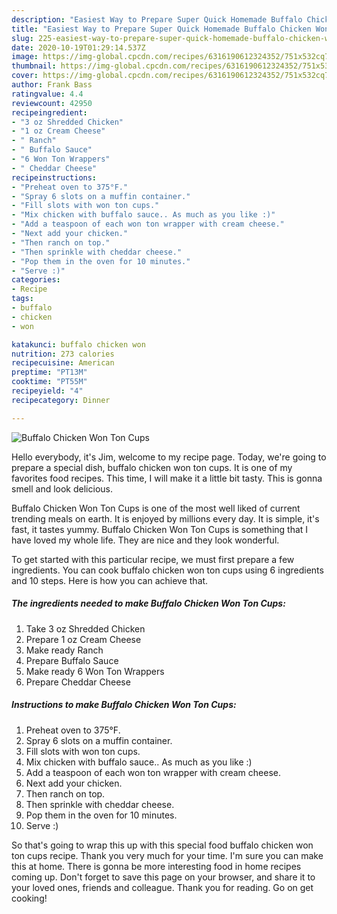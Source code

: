 ```yaml
---
description: "Easiest Way to Prepare Super Quick Homemade Buffalo Chicken Won Ton Cups"
title: "Easiest Way to Prepare Super Quick Homemade Buffalo Chicken Won Ton Cups"
slug: 225-easiest-way-to-prepare-super-quick-homemade-buffalo-chicken-won-ton-cups
date: 2020-10-19T01:29:14.537Z
image: https://img-global.cpcdn.com/recipes/6316190612324352/751x532cq70/buffalo-chicken-won-ton-cups-recipe-main-photo.jpg
thumbnail: https://img-global.cpcdn.com/recipes/6316190612324352/751x532cq70/buffalo-chicken-won-ton-cups-recipe-main-photo.jpg
cover: https://img-global.cpcdn.com/recipes/6316190612324352/751x532cq70/buffalo-chicken-won-ton-cups-recipe-main-photo.jpg
author: Frank Bass
ratingvalue: 4.4
reviewcount: 42950
recipeingredient:
- "3 oz Shredded Chicken"
- "1 oz Cream Cheese"
- " Ranch"
- " Buffalo Sauce"
- "6 Won Ton Wrappers"
- " Cheddar Cheese"
recipeinstructions:
- "Preheat oven to 375°F."
- "Spray 6 slots on a muffin container."
- "Fill slots with won ton cups."
- "Mix chicken with buffalo sauce.. As much as you like :)"
- "Add a teaspoon of each won ton wrapper with cream cheese."
- "Next add your chicken."
- "Then ranch on top."
- "Then sprinkle with cheddar cheese."
- "Pop them in the oven for 10 minutes."
- "Serve :)"
categories:
- Recipe
tags:
- buffalo
- chicken
- won

katakunci: buffalo chicken won 
nutrition: 273 calories
recipecuisine: American
preptime: "PT13M"
cooktime: "PT55M"
recipeyield: "4"
recipecategory: Dinner

---
```



![Buffalo Chicken Won Ton Cups](https://img-global.cpcdn.com/recipes/6316190612324352/751x532cq70/buffalo-chicken-won-ton-cups-recipe-main-photo.jpg)

Hello everybody, it's Jim, welcome to my recipe page. Today, we're going to prepare a special dish, buffalo chicken won ton cups. It is one of my favorites food recipes. This time, I will make it a little bit tasty. This is gonna smell and look delicious.

Buffalo Chicken Won Ton Cups is one of the most well liked of current trending meals on earth. It is enjoyed by millions every day. It is simple, it's fast, it tastes yummy. Buffalo Chicken Won Ton Cups is something that I have loved my whole life. They are nice and they look wonderful.




To get started with this particular recipe, we must first prepare a few ingredients. You can cook buffalo chicken won ton cups using 6 ingredients and 10 steps. Here is how you can achieve that.

<!--inarticleads1-->

##### The ingredients needed to make Buffalo Chicken Won Ton Cups:

1. Take 3 oz Shredded Chicken
1. Prepare 1 oz Cream Cheese
1. Make ready  Ranch
1. Prepare  Buffalo Sauce
1. Make ready 6 Won Ton Wrappers
1. Prepare  Cheddar Cheese




<!--inarticleads2-->

##### Instructions to make Buffalo Chicken Won Ton Cups:

1. Preheat oven to 375°F.
1. Spray 6 slots on a muffin container.
1. Fill slots with won ton cups.
1. Mix chicken with buffalo sauce.. As much as you like :)
1. Add a teaspoon of each won ton wrapper with cream cheese.
1. Next add your chicken.
1. Then ranch on top.
1. Then sprinkle with cheddar cheese.
1. Pop them in the oven for 10 minutes.
1. Serve :)




So that's going to wrap this up with this special food buffalo chicken won ton cups recipe. Thank you very much for your time. I'm sure you can make this at home. There is gonna be more interesting food in home recipes coming up. Don't forget to save this page on your browser, and share it to your loved ones, friends and colleague. Thank you for reading. Go on get cooking!
